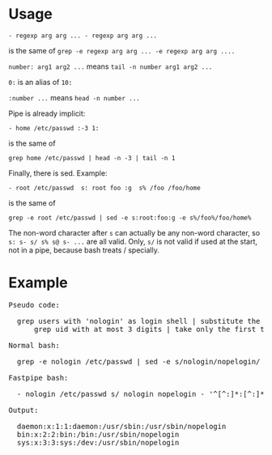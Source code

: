 Usage
=====

`- regexp arg arg ... - regexp arg arg ...`  

is the same of `grep -e regexp arg arg ... -e regexp arg arg ....`  

`number: arg1 arg2 ...`  means `tail -n number arg1 arg2 ...`

`0:` is an alias of `10:`  

`:number ...` means `head -n number ...`  

Pipe is already implicit:

`- home /etc/passwd :-3 1:`  

is the same of  

`grep home /etc/passwd | head -n -3 | tail -n 1`  

Finally, there is sed. Example:  

```
- root /etc/passwd  s: root foo :g  s% /foo /foo/home
```  

is the same of  

```
grep -e root /etc/passwd | sed -e s:root:foo:g -e s%/foo%/foo/home%
```  

The non-word character after `s` can actually be any non-word character, so `s: s- s/ s% s@ s- ...` are all valid. Only, `s/` is not valid if used at the start, not in a pipe, because bash treats / specially.  

Example
=======

<pre>
Pseudo code:
    
  grep users with 'nologin' as login shell | substitute the string 'nologin' with 'nopelogin' |
      grep uid with at most 3 digits | take only the first three lines

Normal bash:

  grep -e nologin /etc/passwd | sed -e s/nologin/nopelogin/ | grep '^[^:]*:[^:]*:[^:]\{,3\}:' | head -n 3

Fastpipe bash:

  - nologin /etc/passwd s/ nologin nopelogin - '^[^:]*:[^:]*:[^:]\{,3\}:' :3

Output:

  daemon:x:1:1:daemon:/usr/sbin:/usr/sbin/nopelogin
  bin:x:2:2:bin:/bin:/usr/sbin/nopelogin
  sys:x:3:3:sys:/dev:/usr/sbin/nopelogin

</pre>  
